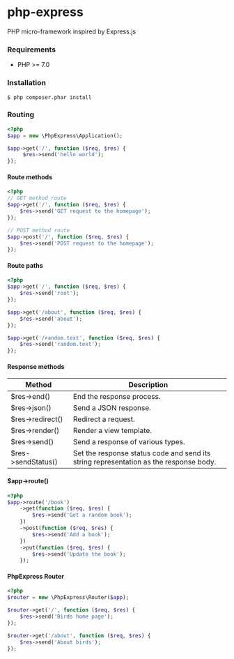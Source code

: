 # php-express

PHP micro-framework inspired by Express.js

### Requirements
- PHP >= 7.0

### Installation
```
$ php composer.phar install 
```
### Routing
```php
<?php
$app = new \PhpExpress\Application();

$app->get('/', function ($req, $res) {
     $res->send('hello world');
});
```
#### Route methods
```php
<?php
// GET method route
$app->get('/', function ($req, $res) {
    $res->send('GET request to the homepage');
});

// POST method route
$app->post('/', function ($req, $res) {
    $res->send('POST request to the homepage');
});
```
#### Route paths
```php
<?php
$app->get('/', function ($req, $res) {
    $res->send('root');
});

$app->get('/about', function ($req, $res) {
    $res->send('about');
});

$app->get('/random.text', function ($req, $res) {
    $res->send('random.text');
});
```

#### Response methods
| Method             | Description                       |
| ------------------ | --------------------------------- |
| $res->end()        | End the response process.         |
| $res->json()       | Send a JSON response.             |
| $res->redirect()   | Redirect a request.               |
| $res->render()     | Render a view template.           |
| $res->send()       | Send a response of various types. |
| $res->sendStatus() | Set the response status code and send its string representation as the response body. |

#### $app->route()
```php
<?php
$app->route('/book')
    ->get(function ($req, $res) {
        $res->send('Get a random book');
    })
    ->post(function ($req, $res) {
        $res->send('Add a book');
    })
    ->put(function ($req, $res) {
        $res->send('Update the book');
    });
```

#### PhpExpress Router
```php
<?php
$router = new \PhpExpress\Router($app);

$router->get('/', function ($req, $res) {
    $res->send('Birds home page');
});

$router->get('/about', function ($req, $res) {
    $res->send('About birds');
});
```